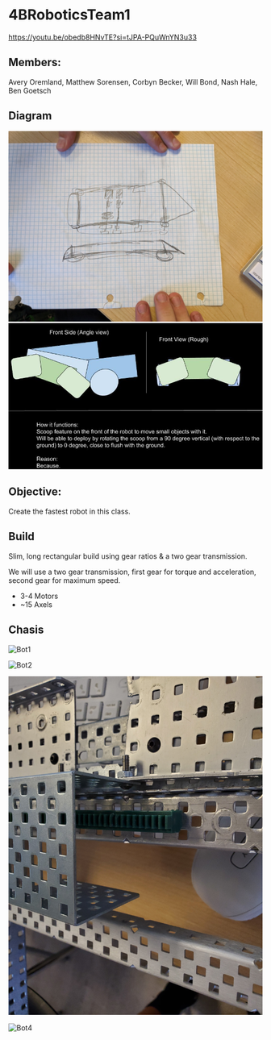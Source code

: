 # 4BRoboticsTeam1

https://youtu.be/obedb8HNvTE?si=tJPA-PQuWnYN3u33

## Members:
Avery Oremland, Matthew Sorensen, Corbyn Becker, Will Bond, Nash Hale, Ben Goetsch

## Diagram
![Diagram](https://github.com/Who-Am-Idk/4BRoboticsTeam1/blob/main/images/diagram.jpg?raw=true)
![Scoop](https://github.com/Who-Am-Idk/4BRoboticsTeam1/blob/main/images/Team%201%20Robot%20Scoop%204B.jpg?raw=true)

## Objective:
Create the fastest robot in this class.

## Build
Slim, long rectangular build using gear ratios & a two gear transmission.

We will use a two gear transmission, first gear for torque and acceleration, second gear for maximum speed.

* 3-4 Motors
* ~15 Axels

## Chasis

![Bot1](https://github.com/Who-Am-Idk/4BRoboticsTeam1/blob/main/images/bot1.jpg?raw=true)

![Bot2](https://github.com/Who-Am-Idk/4BRoboticsTeam1/blob/main/images/bot2.jpg?raw=true)

![Bot3](https://github.com/Who-Am-Idk/4BRoboticsTeam1/blob/main/images/bot3.jpg?raw=true)

![Bot4](https://github.com/Averociraptor/Robotics_Portfolio/raw/main/images/20231010_125151.jpg)
